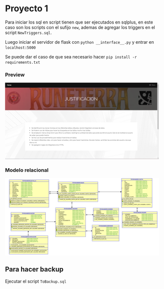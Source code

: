 # Proyecto 1

Para iniciar los sql en script tienen que ser ejecutados en sqlplus, en este caso son los
scripts con el sufijo `new`, ademas de agregar los triggers en el script `NewTriggers.sql`.   

Luego iniciar el servidor
de flask con `python __interface__.py` y entrar en `localhost:5000`   

Se puede dar el caso de que sea necesario hacer `pip install -r requirements.txt`

### Preview

![capture](https://github.com/HighDeFing/ABDProyecto1/blob/master/Capture.PNG)

### Modelo relacional

![modelo](https://github.com/HighDeFing/ABDProyecto1/blob/develop/Relational_2.png)

## Para hacer backup

Ejecutar el script `ToBackup.sql`

